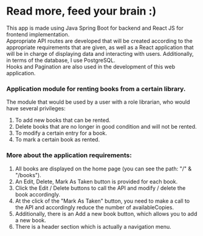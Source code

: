 # Read more, feed your brain :)
This app is made using Java Spring Boot for backend and React JS for frontend implementation. <br />
Appropriate API routes are developed that will be created according to the appropriate requirements that are given, as well as a React application that will be in charge of displaying data and interacting with users. Additionally, in terms of the database, I use PostgreSQL. <br />
Hooks and Pagination are also used in the development of this web application.
### Application module for renting books from a certain library. 
The module that would be used by a user with a role librarian, who would have several privileges:
1) To add new books that can be rented. <br />
2) Delete books that are no longer in good condition and will not be rented. <br />
3) To modify a certain entry for a book. <br />
4) To mark a certain book as rented. 
### More about the application requirements: 
1) All books are displayed on the home page (you can see the path: "/" & "/books").  <br />
2) An Edit, Delete, Mark As Taken button is provided for each book.  <br />
3) Click the Edit / Delete buttons to call the API and modify / delete the book accordingly.  <br />
4) At the click of the "Mark As Taken" button, you need to make a call to the API and accordingly reduce the number of availableCopies.  <br />
5) Additionally, there is an Add a new book button, which allows you to add a new book.  <br />
6) There is a header section which is actually a navigation menu. <br />







